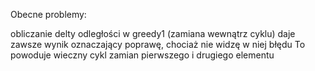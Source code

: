 Obecne problemy:

obliczanie delty odległości w greedy1 (zamiana wewnątrz cyklu) daje zawsze wynik oznaczający poprawę, chociaż nie widzę w niej błędu
To powoduje wieczny cykl zamian pierwszego i drugiego elementu